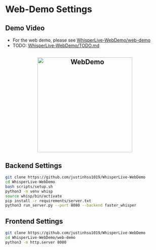 # Web-Demo Settings

## Demo Video

- For the web demo, please see [WhisperLive-WebDemo/web-demo](https://github.com/JustinHsu1019/WhisperLive-WebDemo/tree/main/web-demo)
- TODO: [WhisperLive-WebDemo/TODO.md](https://github.com/JustinHsu1019/WhisperLive-WebDemo/blob/main/TODO.md)

<h2 align="center">
  <a href="https://www.youtube.com/watch?v=FKH5iNP2ZKk"><img
src="https://img.youtube.com/vi/FKH5iNP2ZKk/0.jpg" style="background-color:rgba(0,0,0,0);" height=300 alt="WebDemo"></a>
</h2>

## Backend Settings
```sh
git clone https://github.com/justinhsu1019/WhisperLive-WebDemo
cd WhisperLive-WebDemo
bash scripts/setup.sh
python3 -m venv whisp
source whisp/bin/activate
pip install -r requirements/server.txt
python3 run_server.py --port 8080 --backend faster_whisper
```

## Frontend Settings
```sh
git clone https://github.com/justinhsu1019/WhisperLive-WebDemo
cd WhisperLive-WebDemo/web-demo
python3 -m http.server 8000
```
